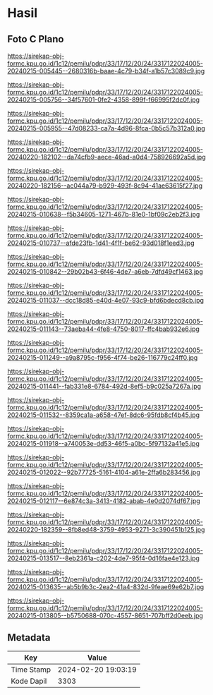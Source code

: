 # Hasil

## Foto C Plano

https://sirekap-obj-formc.kpu.go.id/1c12/pemilu/pdpr/33/17/12/20/24/3317122024005-20240215-005445--2680316b-baae-4c79-b34f-a1b57c3089c9.jpg

https://sirekap-obj-formc.kpu.go.id/1c12/pemilu/pdpr/33/17/12/20/24/3317122024005-20240215-005756--34f57601-0fe2-4358-899f-f66995f2dc0f.jpg

https://sirekap-obj-formc.kpu.go.id/1c12/pemilu/pdpr/33/17/12/20/24/3317122024005-20240215-005955--47d08233-ca7a-4d96-8fca-0b5c57b312a0.jpg

https://sirekap-obj-formc.kpu.go.id/1c12/pemilu/pdpr/33/17/12/20/24/3317122024005-20240220-182102--da74cfb9-aece-46ad-a0d4-758926692a5d.jpg

https://sirekap-obj-formc.kpu.go.id/1c12/pemilu/pdpr/33/17/12/20/24/3317122024005-20240220-182156--ac044a79-b929-493f-8c94-41ae63615f27.jpg

https://sirekap-obj-formc.kpu.go.id/1c12/pemilu/pdpr/33/17/12/20/24/3317122024005-20240215-010638--f5b34605-1271-467b-81e0-1bf09c2eb2f3.jpg

https://sirekap-obj-formc.kpu.go.id/1c12/pemilu/pdpr/33/17/12/20/24/3317122024005-20240215-010737--afde23fb-1d41-4f1f-be62-93d018f1eed3.jpg

https://sirekap-obj-formc.kpu.go.id/1c12/pemilu/pdpr/33/17/12/20/24/3317122024005-20240215-010842--29b02b43-6f46-4de7-a6eb-7dfd49cf1463.jpg

https://sirekap-obj-formc.kpu.go.id/1c12/pemilu/pdpr/33/17/12/20/24/3317122024005-20240215-011037--dcc18d85-e40d-4e07-93c9-bfd6bdecd8cb.jpg

https://sirekap-obj-formc.kpu.go.id/1c12/pemilu/pdpr/33/17/12/20/24/3317122024005-20240215-011143--73aeba44-4fe8-4750-8017-ffc4bab932e6.jpg

https://sirekap-obj-formc.kpu.go.id/1c12/pemilu/pdpr/33/17/12/20/24/3317122024005-20240215-011249--a9a8795c-f956-4f74-be26-116779c24ff0.jpg

https://sirekap-obj-formc.kpu.go.id/1c12/pemilu/pdpr/33/17/12/20/24/3317122024005-20240215-011441--fab331e8-6784-492d-8ef5-b9c025a7267a.jpg

https://sirekap-obj-formc.kpu.go.id/1c12/pemilu/pdpr/33/17/12/20/24/3317122024005-20240215-011532--8359ca1a-a658-47ef-8dc6-95fdb8cf4b45.jpg

https://sirekap-obj-formc.kpu.go.id/1c12/pemilu/pdpr/33/17/12/20/24/3317122024005-20240215-011918--a740053e-dd53-46f5-a0bc-5f97132a41e5.jpg

https://sirekap-obj-formc.kpu.go.id/1c12/pemilu/pdpr/33/17/12/20/24/3317122024005-20240215-012022--92b77725-5161-4104-a61e-2ffa6b283456.jpg

https://sirekap-obj-formc.kpu.go.id/1c12/pemilu/pdpr/33/17/12/20/24/3317122024005-20240215-012117--6e874c3a-3413-4182-abab-4e0d2074df67.jpg

https://sirekap-obj-formc.kpu.go.id/1c12/pemilu/pdpr/33/17/12/20/24/3317122024005-20240220-182359--8fb8ed48-3759-4953-9271-3c390451b125.jpg

https://sirekap-obj-formc.kpu.go.id/1c12/pemilu/pdpr/33/17/12/20/24/3317122024005-20240215-013517--8eb2361a-c202-4de7-95f4-0d16fae4e123.jpg

https://sirekap-obj-formc.kpu.go.id/1c12/pemilu/pdpr/33/17/12/20/24/3317122024005-20240215-013635--ab5b9b3c-2ea2-41a4-832d-9feae69e62b7.jpg

https://sirekap-obj-formc.kpu.go.id/1c12/pemilu/pdpr/33/17/12/20/24/3317122024005-20240215-013805--b5750688-070c-4557-8651-707bff2d0eeb.jpg


## Metadata

| Key        | Value               |
| ---------- | ------------------- |
| Time Stamp | 2024-02-20 19:03:19 |
| Kode Dapil | 3303                |



